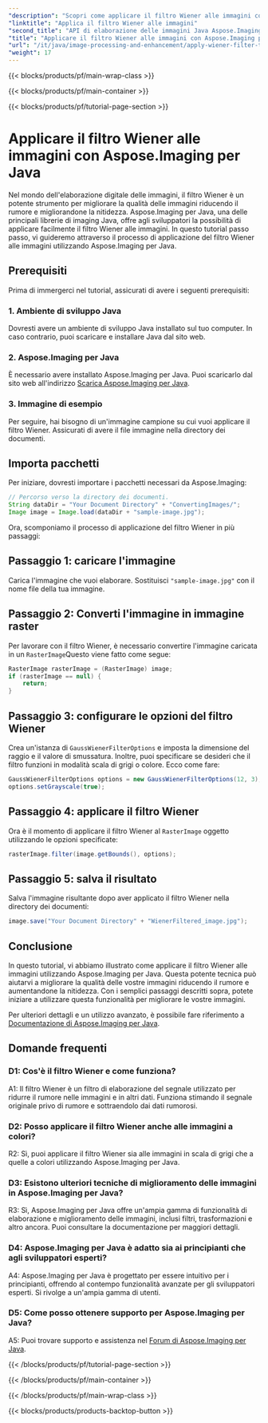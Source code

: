```yaml
---
"description": "Scopri come applicare il filtro Wiener alle immagini con Aspose.Imaging per Java, migliorando la qualità delle immagini e riducendo il rumore senza sforzo."
"linktitle": "Applica il filtro Wiener alle immagini"
"second_title": "API di elaborazione delle immagini Java Aspose.Imaging"
"title": "Applicare il filtro Wiener alle immagini con Aspose.Imaging per Java"
"url": "/it/java/image-processing-and-enhancement/apply-wiener-filter-to-images/"
"weight": 17
---
```


{{< blocks/products/pf/main-wrap-class >}}

{{< blocks/products/pf/main-container >}}

{{< blocks/products/pf/tutorial-page-section >}}

# Applicare il filtro Wiener alle immagini con Aspose.Imaging per Java


Nel mondo dell'elaborazione digitale delle immagini, il filtro Wiener è un potente strumento per migliorare la qualità delle immagini riducendo il rumore e migliorandone la nitidezza. Aspose.Imaging per Java, una delle principali librerie di imaging Java, offre agli sviluppatori la possibilità di applicare facilmente il filtro Wiener alle immagini. In questo tutorial passo passo, vi guideremo attraverso il processo di applicazione del filtro Wiener alle immagini utilizzando Aspose.Imaging per Java.

## Prerequisiti

Prima di immergerci nel tutorial, assicurati di avere i seguenti prerequisiti:

### 1. Ambiente di sviluppo Java

Dovresti avere un ambiente di sviluppo Java installato sul tuo computer. In caso contrario, puoi scaricare e installare Java dal sito web.

### 2. Aspose.Imaging per Java

È necessario avere installato Aspose.Imaging per Java. Puoi scaricarlo dal sito web all'indirizzo [Scarica Aspose.Imaging per Java](https://releases.aspose.com/imaging/java/).

### 3. Immagine di esempio

Per seguire, hai bisogno di un'immagine campione su cui vuoi applicare il filtro Wiener. Assicurati di avere il file immagine nella directory dei documenti.

## Importa pacchetti

Per iniziare, dovresti importare i pacchetti necessari da Aspose.Imaging:

```java
// Percorso verso la directory dei documenti.
String dataDir = "Your Document Directory" + "ConvertingImages/";
Image image = Image.load(dataDir + "sample-image.jpg");
```

Ora, scomponiamo il processo di applicazione del filtro Wiener in più passaggi:

## Passaggio 1: caricare l'immagine

Carica l'immagine che vuoi elaborare. Sostituisci `"sample-image.jpg"` con il nome file della tua immagine.

## Passaggio 2: Converti l'immagine in immagine raster

Per lavorare con il filtro Wiener, è necessario convertire l'immagine caricata in un `RasterImage`Questo viene fatto come segue:

```java
RasterImage rasterImage = (RasterImage) image;
if (rasterImage == null) {
    return;
}
```

## Passaggio 3: configurare le opzioni del filtro Wiener

Crea un'istanza di `GaussWienerFilterOptions` e imposta la dimensione del raggio e il valore di smussatura. Inoltre, puoi specificare se desideri che il filtro funzioni in modalità scala di grigi o colore. Ecco come fare:

```java
GaussWienerFilterOptions options = new GaussWienerFilterOptions(12, 3);
options.setGrayscale(true);
```

## Passaggio 4: applicare il filtro Wiener

Ora è il momento di applicare il filtro Wiener al `RasterImage` oggetto utilizzando le opzioni specificate:

```java
rasterImage.filter(image.getBounds(), options);
```

## Passaggio 5: salva il risultato

Salva l'immagine risultante dopo aver applicato il filtro Wiener nella directory dei documenti:

```java
image.save("Your Document Directory" + "WienerFiltered_image.jpg");
```

## Conclusione

In questo tutorial, vi abbiamo illustrato come applicare il filtro Wiener alle immagini utilizzando Aspose.Imaging per Java. Questa potente tecnica può aiutarvi a migliorare la qualità delle vostre immagini riducendo il rumore e aumentandone la nitidezza. Con i semplici passaggi descritti sopra, potete iniziare a utilizzare questa funzionalità per migliorare le vostre immagini.

Per ulteriori dettagli e un utilizzo avanzato, è possibile fare riferimento a [Documentazione di Aspose.Imaging per Java](https://reference.aspose.com/imaging/java/).

## Domande frequenti

### D1: Cos'è il filtro Wiener e come funziona?

A1: Il filtro Wiener è un filtro di elaborazione del segnale utilizzato per ridurre il rumore nelle immagini e in altri dati. Funziona stimando il segnale originale privo di rumore e sottraendolo dai dati rumorosi.

### D2: Posso applicare il filtro Wiener anche alle immagini a colori?

R2: Sì, puoi applicare il filtro Wiener sia alle immagini in scala di grigi che a quelle a colori utilizzando Aspose.Imaging per Java.

### D3: Esistono ulteriori tecniche di miglioramento delle immagini in Aspose.Imaging per Java?

R3: Sì, Aspose.Imaging per Java offre un'ampia gamma di funzionalità di elaborazione e miglioramento delle immagini, inclusi filtri, trasformazioni e altro ancora. Puoi consultare la documentazione per maggiori dettagli.

### D4: Aspose.Imaging per Java è adatto sia ai principianti che agli sviluppatori esperti?

A4: Aspose.Imaging per Java è progettato per essere intuitivo per i principianti, offrendo al contempo funzionalità avanzate per gli sviluppatori esperti. Si rivolge a un'ampia gamma di utenti.

### D5: Come posso ottenere supporto per Aspose.Imaging per Java?

A5: Puoi trovare supporto e assistenza nel [Forum di Aspose.Imaging per Java](https://forum.aspose.com/).

{{< /blocks/products/pf/tutorial-page-section >}}

{{< /blocks/products/pf/main-container >}}

{{< /blocks/products/pf/main-wrap-class >}}

{{< blocks/products/products-backtop-button >}}